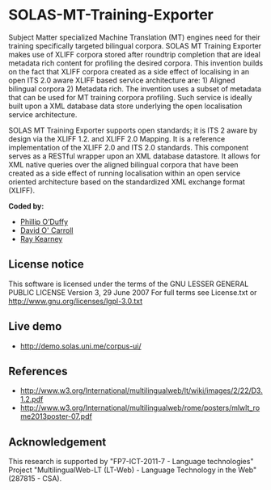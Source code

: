 # SOLAS-MT-Training-Exporter
Subject Matter specialized Machine Translation (MT) engines need for their training specifically targeted bilingual corpora. SOLAS MT Training Exporter makes use of XLIFF corpora stored after roundtrip completion that are ideal metadata rich content for profiling the desired corpora.  This invention builds on the fact that XLIFF corpora created as a side effect of localising in an open ITS 2.0 aware XLIFF based service architecture are: 1) Aligned bilingual corpora 2) Metadata rich. The invention uses a subset of metadata that can be used for MT training corpora profiling. Such service is ideally built upon a XML database data store underlying the open localisation service architecture.
 
SOLAS MT Training Exporter supports open standards; it is ITS 2 aware by design via the XLIFF 1.2. and XLIFF 2.0 Mapping. It is a reference implementation of the XLIFF 2.0 and ITS 2.0 standards. This component serves as a RESTful wrapper upon an XML database datastore. It allows for XML native queries over the aligned bilingual corpora that have been created as a side effect of running localisation within an open service oriented architecture based on the standardized XML exchange format (XLIFF).

**Coded by:**
* [Phillip O’Duffy](https://github.com/PhilipUL)
* [David O' Carroll](https://github.com/spaceindaver)
* [Ray Kearney](https://github.com/raythered)

## License notice
This software is licensed under the terms of the GNU LESSER GENERAL PUBLIC LICENSE Version 3, 29 June 2007 For full terms see License.txt or http://www.gnu.org/licenses/lgpl-3.0.txt

## Live demo 
* http://demo.solas.uni.me/corpus-ui/

## References
 * http://www.w3.org/International/multilingualweb/lt/wiki/images/2/22/D3.1.2.pdf
 * http://www.w3.org/International/multilingualweb/rome/posters/mlwlt_rome2013poster-07.pdf

## Acknowledgement
This research is supported by "FP7-ICT-2011-7 - Language technologies" Project "MultilingualWeb-LT (LT-Web) - Language Technology in the Web" (287815 - CSA).
